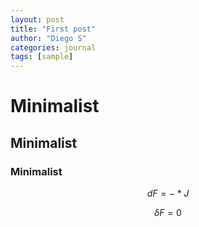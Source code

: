 ```yaml
---
layout: post
title: "First post"
author: "Diego S"
categories: journal
tags: [sample]
---
```


# Minimalist

## Minimalist

### Minimalist

$$ dF=-*J $$

$$ \delta F = 0$$

